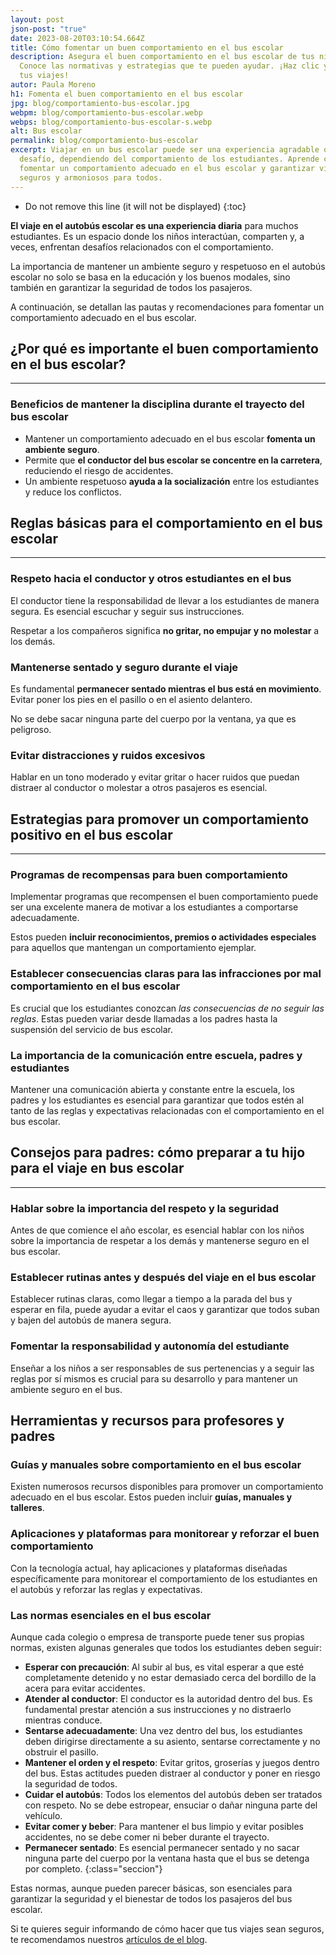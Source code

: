 ```yaml
---
layout: post
json-post: "true"
date: 2023-08-20T03:10:54.664Z
title: Cómo fomentar un buen comportamiento en el bus escolar
description: Asegura el buen comportamiento en el bus escolar de tus niños.
  Conoce las normativas y estrategias que te pueden ayudar. ¡Haz clic y mejora
  tus viajes!
autor: Paula Moreno
h1: Fomenta el buen comportamiento en el bus escolar
jpg: blog/comportamiento-bus-escolar.jpg
webpm: blog/comportamiento-bus-escolar.webp
webps: blog/comportamiento-bus-escolar-s.webp
alt: Bus escolar
permalink: blog/comportamiento-bus-escolar
excerpt: Viajar en un bus escolar puede ser una experiencia agradable o un
  desafío, dependiendo del comportamiento de los estudiantes. Aprende cómo
  fomentar un comportamiento adecuado en el bus escolar y garantizar viajes
  seguros y armoniosos para todos.
---
```

* Do not remove this line (it will not be displayed)
{:toc}

**El viaje en el autobús escolar es una experiencia diaria** para muchos estudiantes. Es un espacio donde los niños interactúan, comparten y, a veces, enfrentan desafíos relacionados con el comportamiento. 

La importancia de mantener un ambiente seguro y respetuoso en el autobús escolar no solo se basa en la educación y los buenos modales, sino también en garantizar la seguridad de todos los pasajeros.

A continuación, se detallan las pautas y recomendaciones para fomentar un comportamiento adecuado en el bus escolar.

## ¿Por qué es importante el buen comportamiento en el bus escolar?

- - -

### Beneficios de mantener la disciplina durante el trayecto del bus escolar

* Mantener un comportamiento adecuado en el bus escolar **fomenta un ambiente seguro**.
* Permite que **el conductor del bus escolar se concentre en la carretera**, reduciendo el riesgo de accidentes.
* Un ambiente respetuoso **ayuda a la socialización** entre los estudiantes y reduce los conflictos.

## Reglas básicas para el comportamiento en el bus escolar

- - -

### Respeto hacia el conductor y otros estudiantes en el bus

El conductor tiene la responsabilidad de llevar a los estudiantes de manera segura. Es esencial escuchar y seguir sus instrucciones.

Respetar a los compañeros significa **no gritar, no empujar y no molestar** a los demás.

### Mantenerse sentado y seguro durante el viaje

Es fundamental **permanecer sentado mientras el bus está en movimiento**. Evitar poner los pies en el pasillo o en el asiento delantero.

No se debe sacar ninguna parte del cuerpo por la ventana, ya que es peligroso.

### Evitar distracciones y ruidos excesivos

Hablar en un tono moderado y evitar gritar o hacer ruidos que puedan distraer al conductor o molestar a otros pasajeros es esencial.

## Estrategias para promover un comportamiento positivo en el bus escolar

- - -

### Programas de recompensas para buen comportamiento

Implementar programas que recompensen el buen comportamiento puede ser una excelente manera de motivar a los estudiantes a comportarse adecuadamente.

Estos pueden **incluir reconocimientos, premios o actividades especiales** para aquellos que mantengan un comportamiento ejemplar.

### Establecer consecuencias claras para las infracciones por mal comportamiento en el bus escolar

Es crucial que los estudiantes conozcan *las consecuencias de no seguir las reglas*. Estas pueden variar desde llamadas a los padres hasta la suspensión del servicio de bus escolar.

### La importancia de la comunicación entre escuela, padres y estudiantes

Mantener una comunicación abierta y constante entre la escuela, los padres y los estudiantes es esencial para garantizar que todos estén al tanto de las reglas y expectativas relacionadas con el comportamiento en el bus escolar.

## Consejos para padres: cómo preparar a tu hijo para el viaje en bus escolar

- - -

### Hablar sobre la importancia del respeto y la seguridad

Antes de que comience el año escolar, es esencial hablar con los niños sobre la importancia de respetar a los demás y mantenerse seguro en el bus escolar.

### Establecer rutinas antes y después del viaje en el bus escolar

Establecer rutinas claras, como llegar a tiempo a la parada del bus y esperar en fila, puede ayudar a evitar el caos y garantizar que todos suban y bajen del autobús de manera segura.

### Fomentar la responsabilidad y autonomía del estudiante

Enseñar a los niños a ser responsables de sus pertenencias y a seguir las reglas por sí mismos es crucial para su desarrollo y para mantener un ambiente seguro en el bus.

## Herramientas y recursos para profesores y padres

### Guías y manuales sobre comportamiento en el bus escolar

Existen numerosos recursos disponibles para promover un comportamiento adecuado en el bus escolar. Estos pueden incluir **guías, manuales y talleres**.

### Aplicaciones y plataformas para monitorear y reforzar el buen comportamiento

Con la tecnología actual, hay aplicaciones y plataformas diseñadas específicamente para monitorear el comportamiento de los estudiantes en el autobús y reforzar las reglas y expectativas.

### Las normas esenciales en el bus escolar

Aunque cada colegio o empresa de transporte puede tener sus propias normas, existen algunas generales que todos los estudiantes deben seguir:

* **Esperar con precaución**: Al subir al bus, es vital esperar a que esté completamente detenido y no estar demasiado cerca del bordillo de la acera para evitar accidentes.
* **Atender al conductor**: El conductor es la autoridad dentro del bus. Es fundamental prestar atención a sus instrucciones y no distraerlo mientras conduce.
* **Sentarse adecuadamente**: Una vez dentro del bus, los estudiantes deben dirigirse directamente a su asiento, sentarse correctamente y no obstruir el pasillo.
* **Mantener el orden y el respeto**: Evitar gritos, groserías y juegos dentro del bus. Estas actitudes pueden distraer al conductor y poner en riesgo la seguridad de todos.
* **Cuidar el autobús**: Todos los elementos del autobús deben ser tratados con respeto. No se debe estropear, ensuciar o dañar ninguna parte del vehículo.
* **Evitar comer y beber**: Para mantener el bus limpio y evitar posibles accidentes, no se debe comer ni beber durante el trayecto.
* **Permanecer sentado**: Es esencial permanecer sentado y no sacar ninguna parte del cuerpo por la ventana hasta que el bus se detenga por completo.
{﻿:class="seccion"}

Estas normas, aunque pueden parecer básicas, son esenciales para garantizar la seguridad y el bienestar de todos los pasajeros del bus escolar.

Si te quieres seguir informando de cómo hacer que tus viajes sean seguros, te recomendamos nuestros [artículos de el blog]({{'blog'|relative_url}} "Blog").